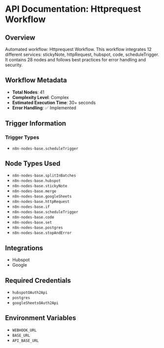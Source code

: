 # API Documentation: Httprequest Workflow

## Overview
Automated workflow: Httprequest Workflow. This workflow integrates 12 different services: stickyNote, httpRequest, hubspot, code, scheduleTrigger. It contains 28 nodes and follows best practices for error handling and security.

## Workflow Metadata
- **Total Nodes**: 41
- **Complexity Level**: Complex
- **Estimated Execution Time**: 30+ seconds
- **Error Handling**: ✅ Implemented

## Trigger Information
### Trigger Types
- `n8n-nodes-base.scheduleTrigger`

## Node Types Used
- `n8n-nodes-base.splitInBatches`
- `n8n-nodes-base.hubspot`
- `n8n-nodes-base.stickyNote`
- `n8n-nodes-base.merge`
- `n8n-nodes-base.googleSheets`
- `n8n-nodes-base.httpRequest`
- `n8n-nodes-base.if`
- `n8n-nodes-base.scheduleTrigger`
- `n8n-nodes-base.code`
- `n8n-nodes-base.set`
- `n8n-nodes-base.postgres`
- `n8n-nodes-base.stopAndError`

## Integrations
- Hubspot
- Google

## Required Credentials
- `hubspotOAuth2Api`
- `postgres`
- `googleSheetsOAuth2Api`

## Environment Variables
- `WEBHOOK_URL`
- `BASE_URL`
- `API_BASE_URL`
